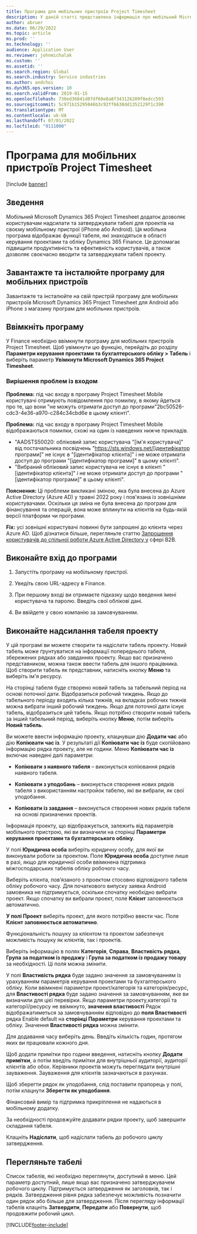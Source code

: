 ```yaml
---
title: Програма для мобільних пристроїв Project Timesheet
description: У даній статті представлена інформація про мобільний Microsoft Dynamics 365 Project Timesheet додаток. Програма для мобільних пристроїв Project Timesheet дозволяє користувачам надсилати й затверджувати табелі для проектів на своєму мобільному пристрої.
author: abruer
ms.date: 06/29/2022
ms.topic: article
ms.prod: ''
ms.technology: ''
audience: Application User
ms.reviewer: johnmichalak
ms.custom: ''
ms.assetid: ''
ms.search.region: Global
ms.search.industry: Service industries
ms.author: andchoi
ms.dyn365.ops.version: 10
ms.search.validFrom: 2019-01-15
ms.openlocfilehash: 730ed36841d07df60e8a8f343126209f0edcc593
ms.sourcegitcommit: 5c971b15295046b3c92ff6638dd1352129f1c390
ms.translationtype: MT
ms.contentlocale: uk-UA
ms.lasthandoff: 07/01/2022
ms.locfileid: "9111000"
---
```

# <a name="project-timesheet-mobile-application"></a>Програма для мобільних пристроїв Project Timesheet

[!include [banner](../includes/banner.md)]

## <a name="overview"></a>Зведення

Мобільний Microsoft Dynamics 365 Project Timesheet додаток дозволяє користувачам надсилати та затверджувати табелі для проектів на своєму мобільному пристрої (iPhone або Android). Ця мобільна програма відображає функції табеля, які знаходяться в області керування проектами та обліку Dynamics 365 Finance. Це допомагає підвищити продуктивність та ефективність користувачів, а також дозволяє своєчасно вводити та затверджувати табелі проекту.

## <a name="download-and-install-the-mobile-app"></a>Завантажте та інсталюйте програму для мобільних пристроїв

Завантажте та інсталюйте на свій пристрій програму для мобільних пристроїв Microsoft Dynamics 365 Project Timesheet для Android або iPhone з магазину програм для мобільних пристроїв.

## <a name="enable-the-app"></a>Ввімкніть програму 

У Finance необхідно ввімкнути програму для мобільних пристроїв Project Timesheet. Щоб увімкнути цю функцію, перейдіть до розділу **Параметри керування проектами та бухгалтерського обліку \> Табель** і виберіть параметр **Увімкнути Microsoft Dynamics 365 Project Timesheet**.

### <a name="resolve-sign-in-issues"></a>Вирішення проблем із входом

**Проблема:** під час входу в програму Project Timesheet Mobile користувачі отримують повідомлення про помилку, в якому йдеться про те, що вони "не можуть отримати доступ до програми"2bc50526-cdc3-4e36-a970-c284c34cbd6e в цьому клієнті".

**Проблема:** під час входу в програму Project Timesheet Mobile відображаються помилки, схожі на один із наведених нижче прикладів.

- "AADSTS50020: обліковий запис користувача "[ім'я користувача]" від постачальника посвідчень "https://sts.windows.net/[ідентифікатор програми]" не існує в "[ідентифікатор клієнта]" і не може отримати доступ до програми "[ідентифікатор програми]" в цьому клієнті".
- "Вибраний обліковий запис користувача не існує в клієнті "[ідентифікатор клієнта]" і не може отримати доступ до програми "[ідентифікатор програми]" в цьому клієнті".

**Пояснення:** Ці проблеми викликані зміною, яка була внесена до Azure Active Directory (Azure AD) у травні 2022 року і пов'язана із зовнішніми користувачами. Оскільки ця зміна не була внесена до програм для фінансування та операцій, вона може вплинути на клієнтів на будь-якій версії платформи чи програми.

**Fix:** усі зовнішні користувачі повинні бути запрошені до клієнта через Azure AD. Щоб дізнатися більше, перегляньте статтю [Запрошення користувачів до спільної роботи Azure Active Directory у](/power-platform/admin/invite-users-azure-active-directory-b2b-collaboration) сфері B2B.

## <a name="sign-in-to-the-app"></a>Виконайте вхід до програми

1.  Запустіть програму на мобільному пристрої.

2.  Уведіть свою URL-адресу в Finance.

3.  При першому вході ви отримаєте підказку щодо введення імені користувача та паролю. Введіть свої облікові дані.

4. Ви ввійдете у свою компанію за замовчуванням.

## <a name="submit-a-project-timesheet"></a>Виконайте надсилання табеля проекту

У цій програмі ви можете створити та надіслати табель проекту. Новий табель може ґрунтуватися на інформації попереднього табеля, збережених рядках або завданнях проекту. Якщо вас призначено представником, можна також ввести табель для іншого працівника. Щоб створити табель як представник, натисніть кнопку **Меню** та виберіть ім'я ресурсу.

На сторінці табеля буде створено новий табель за табельний період на основі поточної дати. Відобразиться робочий тиждень. Якщо до табельного періоду входять кілька тижнів, на вкладках робочих тижнів можна вибрати інший робочий тиждень.
Якщо для поточної дати існує табель, відобразиться цей табель. Якщо потрібно створити новий табель за інший табельний період, виберіть кнопку **Меню**, потім виберіть **Новий табель**.

Ви можете ввести інформацію проекту, клацнувши дію **Додати час** або дію **Копіювати час із**. У результаті дії **Копіювати час із** буде скопійовано інформацію рядка проекту, але не години. Меню **Копіювати час із** включає наведені далі параметри:

- **Копіювати з наявного табеля** – виконується копіювання рядків наявного табеля.

- **Копіювати з уподобань** – виконується створення нових рядків табеля з використанням настройок табелю, які ви вибрали, як свої уподобання.

- **Копіювати із завдання** – виконується створення нових рядків табеля на основі призначених проектів.

Інформація проекту, що відображується, залежить від параметрів мобільного пристрою, які ви визначили на сторінці **Параметри керування проектами та бухгалтерського обліку**.

У полі **Юридична особа** виберіть юридичну особу, для якої ви виконували роботи за проектом. Поле **Юридична особа** доступне лише в разі, якщо для юридичної особи ввімкнена підтримка міжгосподарських табелів обліку робочого часу.

Виберіть клієнта, пов’язаного з проектом стосовно відповідного табеля обліку робочого часу. Для початкового випуску заявка Android замовника не підтримується, оскільки спочатку необхідно вибрати проект. Якщо спочатку ви вибрали проект, поле **Клієнт** заповнюється автоматично.

**У полі Проект** виберіть проект, для якого потрібно ввести час. Поле **Клієнт заповнюється автоматично**.

Функціональність пошуку за клієнтом та проектом забезпечує можливість пошуку як клієнтів, так і проектів.

Виберіть інформацію в полях **Категорія**, **Справа**, **Властивість рядка**, **Група за податком із продажу** і **Група за податком із продажу товару** за необхідності. Ці поля можна змінити.

У полі **Властивість рядка** буде задано значення за замовчуванням із урахуванням параметрів керування проектами та бухгалтерського обліку. Коли ввімкнені параметри проект/категорія та категорія/ресурс, для **Властивості рядка** буде задано значення за замовчуванням, яке ви визначили для цієї перевірки. Якщо параметри проекту,категорії та категорії/ресурсу не ввімкнуто, **значення властивості** Рядок відображатиметься за замовчуванням відповідно до **поля Властивості** рядка Enable default на **сторінці Параметри** керування проектами та обліку. Значення **Властивості рядка** можна змінити.

Для додавання часу виберіть день. Введіть кількість годин, протягом яких ви працювали кожного дня.

Щоб додати примітки про години введення, натисніть кнопку **Додати примітки**, а потім введіть примітки для внутрішньої аудиторії, аудиторії клієнтів або обох.
Керівники проектів можуть переглядати внутрішні зауваження. Зауваження для клієнтів зазначаються в рахунках.

Щоб зберегти рядок як уподобання, слід поставити прапорець у полі, потім клацнути **Зберегти як уподобання**.

Фінансовий вимір та підтримка прикріплення не надаються в мобільному додатку.

За необхідності продовжуйте додавати рядки проекту, щоб завершити складання табеля.

Клацніть **Надіслати**, щоб надіслати табель до робочого циклу затвердження.

## <a name="review-timesheets"></a>Перегляньте табелі

Список табелів, які необхідно переглянути, доступний в меню. Цей параметр доступний, лише якщо вас призначено затверджувачем робочого циклу. Підтримується затвердження як заголовків, так і рядків. Затвердження рівня рядка забезпечує можливість позначити один рядок або більше для затвердження. Після перегляду інформації табелів клацніть **Затвердити**, **Передати** або **Повернути**, щоб продовжити робочий цикл.


[!INCLUDE[footer-include](../includes/footer-banner.md)]
